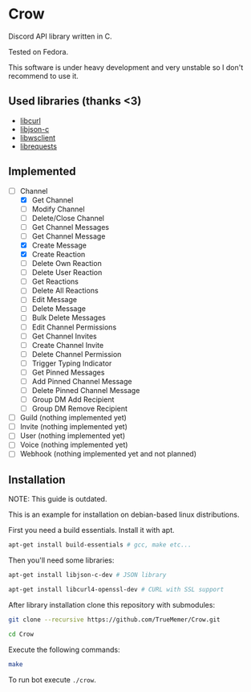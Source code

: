 # Crow

Discord API library written in C.

Tested on Fedora.

This software is under heavy development and very unstable so I don't recommend to use it.

## Used libraries (thanks <3)

- [libcurl](https://curl.haxx.se/libcurl/)
- [libjson-c](https://github.com/json-c/json-c)
- [libwsclient](https://github.com/payden/libwsclient)
- [librequests](https://github.com/mossberg/librequests)

## Implemented

- [ ] Channel
    - [x] Get Channel
    - [ ] Modify Channel
    - [ ] Delete/Close Channel
    - [ ] Get Channel Messages
    - [ ] Get Channel Message
    - [x] Create Message
    - [x] Create Reaction
    - [ ] Delete Own Reaction
    - [ ] Delete User Reaction
    - [ ] Get Reactions
    - [ ] Delete All Reactions
    - [ ] Edit Message
    - [ ] Delete Message
    - [ ] Bulk Delete Messages
    - [ ] Edit Channel Permissions
    - [ ] Get Channel Invites
    - [ ] Create Channel Invite
    - [ ] Delete Channel Permission
    - [ ] Trigger Typing Indicator
    - [ ] Get Pinned Messages
    - [ ] Add Pinned Channel Message
    - [ ] Delete Pinned Channel Message
    - [ ] Group DM Add Recipient
    - [ ] Group DM Remove Recipient
- [ ] Guild (nothing implemented yet)
- [ ] Invite (nothing implemented yet)
- [ ] User (nothing implemented yet)
- [ ] Voice (nothing implemented yet)
- [ ] Webhook (nothing implemented yet and not planned)

## Installation

NOTE: This guide is outdated.

This is an example for installation on debian-based linux distributions.

First you need a build essentials. Install it with apt.
```bash
apt-get install build-essentials # gcc, make etc...
```
Then you'll need some libraries:
```bash
apt-get install libjson-c-dev # JSON library

apt-get install libcurl4-openssl-dev # CURL with SSL support
```

After library installation clone this repository with submodules:

```bash
git clone --recursive https://github.com/TrueMemer/Crow.git

cd Crow
```
Execute the following commands:
```bash
make
```

To run bot execute ```./crow```.